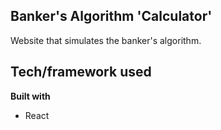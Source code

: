## Banker's Algorithm 'Calculator'
Website that simulates the banker's algorithm.

## Tech/framework used
<b>Built with</b>
- React
